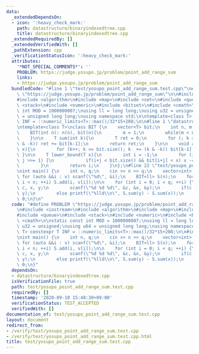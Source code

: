 ```yaml
---
data:
  _extendedDependsOn:
  - icon: ':heavy_check_mark:'
    path: datastructure/binaryindexedtree.cpp
    title: datastructure/binaryindexedtree.cpp
  _extendedRequiredBy: []
  _extendedVerifiedWith: []
  _pathExtension: cpp
  _verificationStatusIcon: ':heavy_check_mark:'
  attributes:
    '*NOT_SPECIAL_COMMENTS*': ''
    PROBLEM: https://judge.yosupo.jp/problem/point_add_range_sum
    links:
    - https://judge.yosupo.jp/problem/point_add_range_sum
  bundledCode: "#line 1 \"test/yosupo_point_add_range_sum.test.cpp\"\n#define PROBLEM\
    \ \"https://judge.yosupo.jp/problem/point_add_range_sum\"\n\n#include <iostream>\n\
    #include <algorithm>\n#include <map>\n#include <set>\n#include <queue>\n#include\
    \ <stack>\n#include <numeric>\n#include <bitset>\n#include <cmath>\n\nstatic const\
    \ int MOD = 1000000007;\nusing ll = long long;\nusing u32 = unsigned;\nusing u64\
    \ = unsigned long long;\nusing namespace std;\n\ntemplate<class T> constexpr T\
    \ INF = ::numeric_limits<T>::max()/32*15+208;\n\n#line 1 \"datastructure/binaryindexedtree.cpp\"\
    \ntemplate<class T>\nclass BIT {\n    vector<T> bit;\n    int n, m;\npublic:\n\
    \    BIT(int n): n(n), bit(n){\n        m = 1;\n        while(m < n) m <<= 1;\n\
    \    }\n\n    T sum(int k){\n        T ret = 0;\n        for (; k > 0; k -= (k\
    \ & -k)) ret += bit[k-1];\n        return ret;\n    }\n\n    void add(int k, T\
    \ x){\n        for (k++; k <= bit.size(); k  += (k & -k)) bit[k-1] += x;\n   \
    \ }\n\n    T lower_bound(T x){\n        int i = -1;\n        for (int j = m; j;\
    \ j >>= 1) {\n            if(i+j < bit.size() && bit[i+j] < x) x -= bit[i += j];\n\
    \        }\n        return i;\n    }\n};\n#line 22 \"test/yosupo_point_add_range_sum.test.cpp\"\
    \nint main() {\n    int n, q;\n    cin >> n >> q;\n    vector<int> v(n);\n   \
    \ for (auto &&i : v) scanf(\"%d\", &i);\n    BIT<ll> S(n);\n    for (int i = 0;\
    \ i < n; ++i) S.add(i, v[i]);\n\n    for (int i = 0; i < q; ++i) {\n        int\
    \ c, x, y;\n        scanf(\"%d %d %d\", &c, &x, &y);\n        if(c == 0) S.add(x,\
    \ y);\n        else printf(\"%lld\\n\", S.sum(y) - S.sum(x));\n    }\n    return\
    \ 0;\n}\n"
  code: "#define PROBLEM \"https://judge.yosupo.jp/problem/point_add_range_sum\"\n\
    \n#include <iostream>\n#include <algorithm>\n#include <map>\n#include <set>\n\
    #include <queue>\n#include <stack>\n#include <numeric>\n#include <bitset>\n#include\
    \ <cmath>\n\nstatic const int MOD = 1000000007;\nusing ll = long long;\nusing\
    \ u32 = unsigned;\nusing u64 = unsigned long long;\nusing namespace std;\n\ntemplate<class\
    \ T> constexpr T INF = ::numeric_limits<T>::max()/32*15+208;\n\n#include \"../datastructure/binaryindexedtree.cpp\"\
    \nint main() {\n    int n, q;\n    cin >> n >> q;\n    vector<int> v(n);\n   \
    \ for (auto &&i : v) scanf(\"%d\", &i);\n    BIT<ll> S(n);\n    for (int i = 0;\
    \ i < n; ++i) S.add(i, v[i]);\n\n    for (int i = 0; i < q; ++i) {\n        int\
    \ c, x, y;\n        scanf(\"%d %d %d\", &c, &x, &y);\n        if(c == 0) S.add(x,\
    \ y);\n        else printf(\"%lld\\n\", S.sum(y) - S.sum(x));\n    }\n    return\
    \ 0;\n}"
  dependsOn:
  - datastructure/binaryindexedtree.cpp
  isVerificationFile: true
  path: test/yosupo_point_add_range_sum.test.cpp
  requiredBy: []
  timestamp: '2020-09-10 15:48:30+09:00'
  verificationStatus: TEST_ACCEPTED
  verifiedWith: []
documentation_of: test/yosupo_point_add_range_sum.test.cpp
layout: document
redirect_from:
- /verify/test/yosupo_point_add_range_sum.test.cpp
- /verify/test/yosupo_point_add_range_sum.test.cpp.html
title: test/yosupo_point_add_range_sum.test.cpp
---
```


